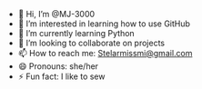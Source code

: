 - 👋 Hi, I’m @MJ-3000
- 👀 I’m interested in learning how to use GitHub
- 🌱 I’m currently learning Python
- 💞️ I’m looking to collaborate on projects
- 📫 How to reach me: Stelarmissmi@gmail.com
- 😄 Pronouns: she/her
- ⚡ Fun fact: I like to sew

<!---
MJ-3000/MJ-3000 is a ✨ special ✨ repository because its `README.md` (this file) appears on your GitHub profile.
You can click the Preview link to take a look at your changes.
--->
